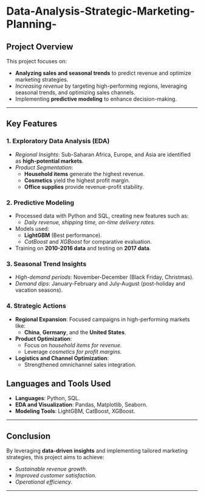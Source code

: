 # Data-Analysis-Strategic-Marketing-Planning-


## **Project Overview**
This project focuses on:
- **Analyzing sales and seasonal trends** to predict revenue and optimize marketing strategies.
- *Increasing revenue* by targeting high-performing regions, leveraging seasonal trends, and optimizing sales channels.
- Implementing **predictive modeling** to enhance decision-making.

---

## **Key Features**
### **1. Exploratory Data Analysis (EDA)**
- *Regional Insights*: Sub-Saharan Africa, Europe, and Asia are identified as **high-potential markets**.
- *Product Segmentation*: 
  - **Household items** generate the highest revenue.
  - **Cosmetics** yield the highest profit margin.
  - **Office supplies** provide revenue-profit stability.

### **2. Predictive Modeling**
- Processed data with Python and SQL, creating new features such as:
  - *Daily revenue, shipping time, on-time delivery rates*.
- Models used:
  - **LightGBM** (Best performance).
  - *CatBoost* and *XGBoost* for comparative evaluation.
- Training on **2010-2016 data** and testing on **2017 data**.

### **3. Seasonal Trend Insights**
- *High-demand periods*: November-December (Black Friday, Christmas).
- *Demand dips*: January-February and July-August (post-holiday and vacation seasons).

### **4. Strategic Actions**
- **Regional Expansion**: Focused campaigns in high-performing markets like:
  - **China**, **Germany**, and the **United States**.
- **Product Optimization**:
  - Focus on *household items for revenue*.
  - Leverage *cosmetics for profit margins*.
- **Logistics and Channel Optimization**:
  - Strengthened omnichannel sales integration.

## **Languages and Tools Used**
- **Languages**: Python, SQL.
- **EDA and Visualization**: Pandas, Matplotlib, Seaborn.
- **Modeling Tools**: LightGBM, CatBoost, XGBoost.

---

## **Conclusion**
By leveraging **data-driven insights** and implementing tailored marketing strategies, this project aims to achieve:
- *Sustainable revenue growth*.
- *Improved customer satisfaction*.
- *Operational efficiency*.

---
